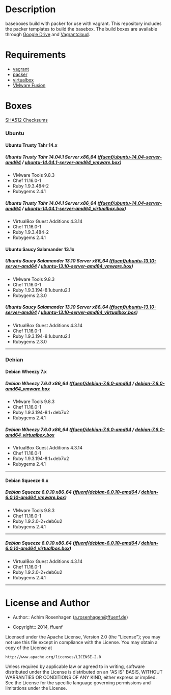 Description
===========

baseboxes build with packer for use with vagrant.
This repository includes the packer templates to build the basebox.
The build boxes are available through [Google Drive](https://googledrive.com/host/0B83ZToJ3fGtDWkZET3FnZ0xzQkE) and [Vagrantcloud](https://www.vagrantcloud.com/ffuenf).

Requirements
============

* [vagrant](http://vagrantup.com)
* [packer](http://packer.io)
* [virtualbox](https://www.virtualbox.org/)
* [VMware Fusion](http://www.vmware.com/de/products/fusion/)

Boxes
=====

[SHA512 Checksums](https://googledrive.com/host/0B83ZToJ3fGtDWkZET3FnZ0xzQkE/SHA512SUMS)

### Ubuntu
#### Ubuntu Trusty Tahr 14.x
##### Ubuntu Trusty Tahr 14.04.1 Server x86_64 ([ffuenf/ubuntu-14.04-server-amd64](https://www.vagrantcloud.com/ffuenf/ubuntu-14.04-server-amd64) / [ubuntu-14.04.1-server-amd64_vmware.box](https://googledrive.com/host/0B83ZToJ3fGtDMFFNbnFsVjVKVmc/ubuntu-14.04.1-server-amd64_vmware.box))
* VMware Tools 9.8.3
* Chef 11.16.0-1
* Ruby 1.9.3.484-2
* Rubygems 2.4.1

##### Ubuntu Trusty Tahr 14.04.1 Server x86_64 ([ffuenf/ubuntu-14.04-server-amd64](https://www.vagrantcloud.com/ffuenf/ubuntu-14.04-server-amd64) / [ubuntu-14.04.1-server-amd64_virtualbox.box](https://googledrive.com/host/0B83ZToJ3fGtDMFFNbnFsVjVKVmc/ubuntu-14.04.1-server-amd64_virtualbox.box))
* VirtualBox Guest Additions 4.3.14
* Chef 11.16.0-1
* Ruby 1.9.3.484-2
* Rubygems 2.4.1

#### Ubuntu Saucy Salamander 13.1x
##### Ubuntu Saucy Salamander 13.10 Server x86_64 ([ffuenf/ubuntu-13.10-server-amd64](https://www.vagrantcloud.com/ffuenf/ubuntu-13.10-server-amd64) / [ubuntu-13.10-server-amd64_vmware.box](https://googledrive.com/host/0B83ZToJ3fGtDcVBKLU1HNTR1bXc/ubuntu-13.10-server-amd64_vmware.box))
* VMware Tools 9.8.3
* Chef 11.16.0-1
* Ruby 1.9.3.194-8.1ubuntu2.1
* Rubygems 2.3.0

##### Ubuntu Saucy Salamander 13.10 Server x86_64 ([ffuenf/ubuntu-13.10-server-amd64](https://www.vagrantcloud.com/ffuenf/ubuntu-13.10-server-amd64) / [ubuntu-13.10-server-amd64_virtualbox.box](https://googledrive.com/host/0B83ZToJ3fGtDcVBKLU1HNTR1bXc/ubuntu-13.10-server-amd64_virtualbox.box))
* VirtualBox Guest Additions 4.3.14
* Chef 11.16.0-1
* Ruby 1.9.3.194-8.1ubuntu2.1
* Rubygems 2.3.0

---

### Debian
#### Debian Wheezy 7.x

##### Debian Wheezy 7.6.0 x86_64 ([ffuenf/debian-7.6.0-amd64](https://www.vagrantcloud.com/ffuenf/debian-7.6.0-amd64) / [debian-7.6.0-amd64_vmware.box](https://googledrive.com/host/0B83ZToJ3fGtDVC1DeVVzc3lkc0U/debian-7.6.0-amd64_vmware.box)
* VMware Tools 9.8.3
* Chef 11.16.0-1
* Ruby 1.9.3.194-8.1+deb7u2
* Rubygems 2.4.1

##### Debian Wheezy 7.6.0 x86_64 ([ffuenf/debian-7.6.0-amd64](https://www.vagrantcloud.com/ffuenf/debian-7.6.0-amd64) / [debian-7.6.0-amd64_virtualbox.box](https://googledrive.com/host/0B83ZToJ3fGtDVC1DeVVzc3lkc0U/debian-7.6.0-amd64_virtualbox.box)
* VirtualBox Guest Additions 4.3.14
* Chef 11.16.0-1
* Ruby 1.9.3.194-8.1+deb7u2
* Rubygems 2.4.1

---

#### Debian Squeeze 6.x
##### Debian Squeeze 6.0.10 x86_64 ([ffuenf/debian-6.0.10-amd64](https://www.vagrantcloud.com/ffuenf/debian-6.0.10-amd64) / [debian-6.0.10-amd64_vmware.box](https://googledrive.com/host/0B83ZToJ3fGtDeE9KWm1sWndZdGs/debian-6.0.10-amd64_vmware.box))
* VMware Tools 9.8.3
* Chef 11.16.0-1
* Ruby 1.9.2.0-2+deb6u2
* Rubygems 2.4.1

---

##### Debian Squeeze 6.0.10 x86_64 ([ffuenf/debian-6.0.10-amd64](https://www.vagrantcloud.com/ffuenf/debian-6.0.10-amd64) / [debian-6.0.10-amd64_virtualbox.box](https://googledrive.com/host/0B83ZToJ3fGtDeE9KWm1sWndZdGs/debian-6.0.10-amd64_virtualbox.box))
* VirtualBox Guest Additions 4.3.14
* Chef 11.16.0-1
* Ruby 1.9.2.0-2+deb6u2
* Rubygems 2.4.1

---

License and Author
==================

- Author:: Achim Rosenhagen (<a.rosenhagen@ffuenf.de>)

- Copyright:: 2014, ffuenf

Licensed under the Apache License, Version 2.0 (the "License");
you may not use this file except in compliance with the License.
You may obtain a copy of the License at

    http://www.apache.org/licenses/LICENSE-2.0

Unless required by applicable law or agreed to in writing, software
distributed under the License is distributed on an "AS IS" BASIS,
WITHOUT WARRANTIES OR CONDITIONS OF ANY KIND, either express or implied.
See the License for the specific language governing permissions and
limitations under the License.
